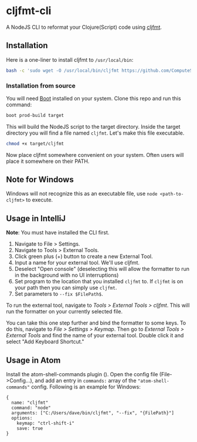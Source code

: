 # cljfmt-cli

A NodeJS CLI to reformat your Clojure(Script) code using [cljfmt](https://github.com/weavejester/cljfmt).

## Installation

Here is a one-liner to install cljfmt to `/usr/local/bin`:

```bash
bash -c 'sudo wget -O /usr/local/bin/cljfmt https://github.com/ComputeSoftware/cljfmt-cli/releases/download/v1.1/cljfmt && sudo chmod +x /usr/local/bin/cljfmt'
```


### Installation from source
You will need [Boot](https://github.com/boot-clj/boot) installed on your system. Clone this repo and run this command:

```bash
boot prod-build target
```

This will build the NodeJS script to the target directory. Inside the target directory
you will find a file named `cljfmt`. Let's make this file executable.

```bash
chmod +x target/cljfmt
```

Now place cljfmt somewhere convenient on your system. Often users will place it somewhere
on their PATH.

## Note for Windows
Windows will not recognize this as an executable file, use `node <path-to-cljfmt>` to execute.

## Usage in IntelliJ

**Note**: You must have installed the CLI first.

1. Navigate to File > Settings.
2. Navigate to Tools > External Tools.
3. Click green plus (+) button to create a new External Tool.
4. Input a name for your external tool. We'll use cljfmt.
5. Deselect "Open console" (deselecting this will allow the formatter to run in the background with no UI interruptions)
6. Set program to the location that you installed `cljfmt` to. If `cljfmt` is on your path then you can simply use `cljfmt`.
7. Set parameters to `--fix $FilePath$`.

To run the external tool, navigate to *Tools > External Tools > cljfmt*. This will run the formatter on your currently
selected file. 

You can take this one step further and bind the formatter to some keys. To do this, navigate to
*File > Settings > Keymap*. Then go to *External Tools > External Tools* and find the name of your external tool. 
Double click it and select "Add Keyboard Shortcut."

## Usage in Atom
Install the atom-shell-commands plugin (). Open the config file (File->Config...), and add an entry in `commands:` array of the `"atom-shell-commands"` config. Following is an example for Windows:

```
{
  name: "cljfmt"
  command: "node"
  arguments: ["C:/Users/dave/bin/cljfmt", "--fix", "{FilePath}"]
  options:
    keymap: "ctrl-shift-i"
    save: true
}
```
